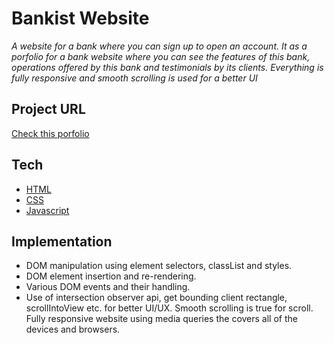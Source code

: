 # Bankist Website

_A website for a bank where you can sign up to open an account. It as a porfolio for a bank website where you can see the features of this bank, operations offered by this bank and testimonials by its clients. Everything is fully responsive and smooth scrolling is used for a better UI_

## Project URL

[Check this porfolio](https://the-best-bank.netlify.app/)

## Tech

- [HTML](https://developer.mozilla.org/en-US/docs/Web/HTML)
- [CSS](https://developer.mozilla.org/en-US/docs/Web/CSS)
- [Javascript](https://developer.mozilla.org/en-US/docs/Web/JavaScript)

## Implementation

- DOM manipulation using element selectors, classList and styles.
- DOM element insertion and re-rendering.
- Various DOM events and their handling.
- Use of intersection observer api, get bounding client rectangle, scrollIntoView etc. for better UI/UX. Smooth scrolling is true for scroll. Fully responsive website using media queries
  the covers all of the devices and browsers.
